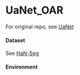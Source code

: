 # UaNet_OAR
For original repo, see [UaNet]([https://github.com/HiLab-git/SepNet/tree/master](https://github.com/uci-cbcl/UaNet#clinically-applicable-deep-learning-framework-for-organs-at-risk-delineation-in-ct-images)https://github.com/uci-cbcl/UaNet#clinically-applicable-deep-learning-framework-for-organs-at-risk-delineation-in-ct-images)

#### Dataset

See [HaN-Seg](https://doi.org/10.1002/mp.16197)

#### Environment


